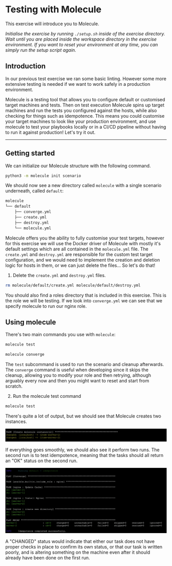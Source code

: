 # Testing with Molecule

This exercise will introduce you to Molecule.

*Initialise the exercise by running `./setup.sh` inside of the exercise directory. Wait until you are placed inside the workspace directory in the exercise environment. If you want to reset your environment at any time, you can simply run the setup script again.*

## Introduction

In our previous test exercise we ran some basic linting. However some more extensive testing is needed if we want to work safely in a production environment.

Molecule is a testing tool that allows you to configure default or customised target machines and tests. Then on test execution Molecule spins up target machines and run the tests you configured against the hosts, while also checking for things such as idempotence. This means you could customise your target machines to look like your production environment, and use molecule to test your playbooks locally or in a CI/CD pipeline without having to run it against production! Let's try it out.

---

## Getting started

We can initialize our Molecule structure with the following command.

```bash
python3 -m molecule init scenario
```

We should now see a new directory called `molecule` with a single scenario underneath, called `default`:

```bash
molecule
└── default
    ├── converge.yml
    ├── create.yml
    ├── destroy.yml
    └── molecule.yml
```

Molecule offers you the ability to fully customise your test targets, however for this exercise we will use the Docker driver of Molecule with mostly it's default settings which are all contained in the `molecule.yml` file. The `create.yml` and `destroy.yml` are responsible for the custom test target configuration, and we would need to implement the creation and deletion logic for hosts in them, or we can just delete the files... So let's do that!

1. Delete the `create.yml` and `destroy.yml` files.

```bash
rm molecule/default/create.yml molecule/default/destroy.yml
```

You should also find a roles directory that is included in this exercise. This is the role we will be testing. If we look into `converge.yml` we can see that we specify molecule to run our nginx role.

## Using molecule

There's two main commands you use with `molecule`:

```bash
molecule test
```

```bash
molecule converge
```

The `test` subcommand is used to run the scenario and cleanup afterwards. The `converge` command is useful when developing since it skips the cleanup, allowing you to modify your role and then retrying, although arguably every now and then you might want to reset and start from scratch.

2. Run the molecule test command

```bash
molecule test
```

There's quite a lot of output, but we should see that Molecule creates two instances.

![molecule instance creation output](/.utils/assets/molecule1.png)

If everything goes smoothly, we should also see it perform two runs. The second run is to test idempotence, meaning that the tasks should all return an "OK" status on the second run.

![molecule idempotence output](/.utils/assets/molecule2.png)

 A "CHANGED" status would indicate that either our task does not have proper checks in place to confirm its own status, or that our task is written poorly, and is altering something on the machine even after it should already have been done on the first run.
